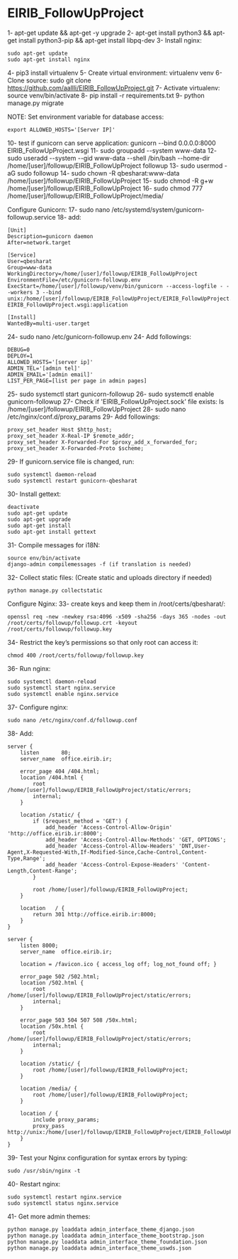 # EIRIB_FollowUpProject

1- apt-get update && apt-get -y upgrade
2- apt-get install python3 && apt-get install python3-pip && apt-get install libpq-dev
3- Install nginx:

    sudo apt-get update
    sudo apt-get install nginx

4- pip3 install virtualenv
5- Create virtual environment: virtualenv venv
6- Clone source: sudo git clone https://github.com/aallli/EIRIB_FollowUpProject.git
7- Activate virtualenv: source venv/bin/activate
8- pip install -r requirements.txt
9- python manage.py migrate

NOTE: Set environment variable for database access: 

    export ALLOWED_HOSTS='[Server IP]'
    
10- test if gunicorn can serve application: gunicorn --bind 0.0.0.0:8000 EIRIB_FollowUpProject.wsgi
11- sudo groupadd --system www-data
12- sudo useradd --system --gid www-data --shell /bin/bash --home-dir /home/[user]/followup/EIRIB_FollowUpProject followup
13- sudo usermod -aG sudo followup
14- sudo chown -R qbesharat:www-data /home/[user]/followup/EIRIB_FollowUpProject
15- sudo chmod -R g+w /home/[user]/followup/EIRIB_FollowUpProject
16- sudo chmod 777 /home/[user]/followup/EIRIB_FollowUpProject/media/

Configure Gunicorn:
17- sudo nano /etc/systemd/system/gunicorn-followup.service
18- add:
    
    [Unit]
    Description=gunicorn daemon
    After=network.target
    
    [Service]
    User=qbesharat
    Group=www-data
    WorkingDirectory=/home/[user]/followup/EIRIB_FollowUpProject
    EnvironmentFile=/etc/gunicorn-followup.env
    ExecStart=/home/[user]/followup/venv/bin/gunicorn --access-logfile - --workers 3 --bind unix:/home/[user]/followup/EIRIB_FollowUpProject/EIRIB_FollowUpProject.sock EIRIB_FollowUpProject.wsgi:application
    
    [Install]
    WantedBy=multi-user.target
        
24- sudo nano /etc/gunicorn-followup.env
24- Add followings:
    
    DEBUG=0
    DEPLOY=1
    ALLOWED_HOSTS='[server ip]'
    ADMIN_TEL='[admin tel]'
    ADMIN_EMAIL='[admin email]'
    LIST_PER_PAGE=[list per page in admin pages]
    
25- sudo systemctl start gunicorn-followup
26- sudo systemctl enable gunicorn-followup
27- Check if 'EIRIB_FollowUpProject.sock' file exists: ls /home/[user]/followup/EIRIB_FollowUpProject
28- sudo nano /etc/nginx/conf.d/proxy_params
29- Add followings:

    proxy_set_header Host $http_host;
    proxy_set_header X-Real-IP $remote_addr;
    proxy_set_header X-Forwarded-For $proxy_add_x_forwarded_for;
    proxy_set_header X-Forwarded-Proto $scheme;

29- If gunicorn.service file is changed, run:

    sudo systemctl daemon-reload
    sudo systemctl restart gunicorn-qbesharat

30- Install gettext:

    deactivate
    sudo apt-get update
    sudo apt-get upgrade
    sudo apt-get install
    sudo apt-get install gettext

31- Compile messages for i18N:
    
    source env/bin/activate
    django-admin compilemessages -f (if translation is needed)

32- Collect static files: (Create static and uploads directory if needed)
 
    python manage.py collectstatic

Configure Nginx:
33- create keys and keep them in /root/certs/qbesharat/:
    
    openssl req -new -newkey rsa:4096 -x509 -sha256 -days 365 -nodes -out /root/certs/followup/followup.crt -keyout /root/certs/followup/followup.key

34- Restrict the key’s permissions so that only root can access it:
    
    chmod 400 /root/certs/followup/followup.key


36- Run nginx:

    sudo systemctl daemon-reload
    sudo systemctl start nginx.service
    sudo systemctl enable nginx.service
    
37- Configure nginx:

    sudo nano /etc/nginx/conf.d/followup.conf

38- Add:
    
    server {
        listen       80;
        server_name  office.eirib.ir;
    
        error_page 404 /404.html;
        location /404.html {
            root /home/[user]/followup/EIRIB_FollowUpProject/static/errors;
            internal;
        }
    
        location /static/ {
            if ($request_method = 'GET') {
                add_header 'Access-Control-Allow-Origin' 'http://office.eirib.ir:8000';
                add_header 'Access-Control-Allow-Methods' 'GET, OPTIONS';
                add_header 'Access-Control-Allow-Headers' 'DNT,User-Agent,X-Requested-With,If-Modified-Since,Cache-Control,Content-Type,Range';
                add_header 'Access-Control-Expose-Headers' 'Content-Length,Content-Range';
            }
    
            root /home/[user]/followup/EIRIB_FollowUpProject;
        }
    
        location   / {
            return 301 http://office.eirib.ir:8000;
        }
    }
    
    server {
        listen 8000;
        server_name  office.eirib.ir;
    
        location = /favicon.ico { access_log off; log_not_found off; }
    
        error_page 502 /502.html;
        location /502.html {
            root /home/[user]/followup/EIRIB_FollowUpProject/static/errors;
            internal;
        }
    
        error_page 503 504 507 508 /50x.html;
        location /50x.html {
            root /home/[user]/followup/EIRIB_FollowUpProject/static/errors;
            internal;
        }
    
        location /static/ {
            root /home/[user]/followup/EIRIB_FollowUpProject;
        }
    
        location /media/ {
            root /home/[user]/followup/EIRIB_FollowUpProject;
        }
    
        location / {
            include proxy_params;
            proxy_pass http://unix:/home/[user]/followup/EIRIB_FollowUpProject/EIRIB_FollowUpProject.sock;
        }
    }

39- Test your Nginx configuration for syntax errors by typing: 

    sudo /usr/sbin/nginx -t

40- Restart nginx:

    sudo systemctl restart nginx.service
    sudo systemctl status nginx.service

41- Get more admin themes:
    
    python manage.py loaddata admin_interface_theme_django.json
    python manage.py loaddata admin_interface_theme_bootstrap.json
    python manage.py loaddata admin_interface_theme_foundation.json
    python manage.py loaddata admin_interface_theme_uswds.json